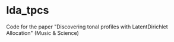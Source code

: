 # lda_tpcs
Code for the paper "Discovering tonal profiles with LatentDirichlet Allocation" (Music &amp; Science)

